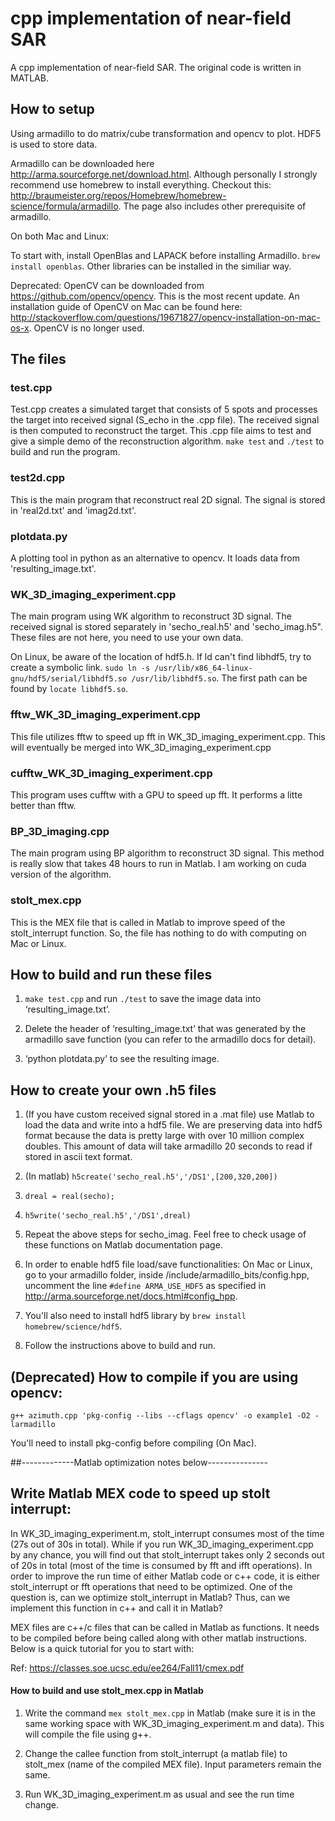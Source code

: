 # cpp implementation of near-field SAR
A cpp implementation of near-field SAR. The original code is written in MATLAB.

## How to setup

Using armadillo to do matrix/cube transformation and opencv to plot. HDF5 is used to store data.

Armadillo can be downloaded here http://arma.sourceforge.net/download.html. Although personally I strongly recommend use homebrew to install everything. Checkout this: http://braumeister.org/repos/Homebrew/homebrew-science/formula/armadillo. The page also includes other prerequisite of armadillo. 

On both Mac and Linux:

To start with, install OpenBlas and LAPACK before installing Armadillo. 
`brew install openblas`. Other libraries can be installed in the similiar way.

Deprecated: OpenCV can be downloaded from https://github.com/opencv/opencv. This is the most recent update. An installation guide of OpenCV on Mac can be found here: http://stackoverflow.com/questions/19671827/opencv-installation-on-mac-os-x. OpenCV is no longer used. 


## The files

### test.cpp
Test.cpp creates a simulated target that consists of 5 spots and processes the target into received signal (S_echo in the .cpp file). The received signal is then computed to reconstruct the target. This .cpp file aims to test and give a simple demo of the reconstruction algorithm. `make test` and `./test` to build and run the program.

### test2d.cpp 
This is the main program that reconstruct real 2D signal. The signal is stored in 'real2d.txt' and 'imag2d.txt'.

### plotdata.py 
A plotting tool in python as an alternative to opencv. It loads data from 'resulting_image.txt'.

### WK_3D_imaging_experiment.cpp
The main program using WK algorithm to reconstruct 3D signal. The received signal is stored separately in 'secho_real.h5' and 'secho_imag.h5". These files are not here, you need to use your own data.

On Linux, be aware of the location of hdf5.h. If ld can't find libhdf5, try to create a symbolic link. `sudo ln -s /usr/lib/x86_64-linux-gnu/hdf5/serial/libhdf5.so /usr/lib/libhdf5.so`. The first path can be found by `locate libhdf5.so`.

### fftw_WK_3D_imaging_experiment.cpp
This file utilizes fftw to speed up fft in WK_3D_imaging_experiment.cpp. This will eventually be merged into WK_3D_imaging_experiment.cpp

### cufftw_WK_3D_imaging_experiment.cpp
This program uses cufftw with a GPU to speed up fft. It performs a litte better than fftw.

### BP_3D_imaging.cpp
The main program using BP algorithm to reconstruct 3D signal. This method is really slow that takes 48 hours to run in Matlab. I am working on cuda version of the algorithm. 

### stolt_mex.cpp
This is the MEX file that is called in Matlab to improve speed of the stolt_interrupt function. So, the file has nothing to do with computing on Mac or Linux.


## How to build and run these files

1. `make test.cpp` and run `./test` to save the image data into ‘resulting_image.txt’. 

2. Delete the header of ‘resulting_image.txt’ that was generated by the armadillo save function (you can refer to the armadillo docs for detail).

3. ‘python plotdata.py’ to see the resulting image.


## How to create your own .h5 files

1. (If you have custom received signal stored in a .mat file) use Matlab to load the data and write into a hdf5 file. We are preserving data into hdf5 format because the data is pretty large with over 10 million complex doubles. This amount of data will take armadillo 20 seconds to read if stored in ascii text format.
  1. (In matlab) `h5create('secho_real.h5','/DS1',[200,320,200])`
  2. `dreal = real(secho);`
  3. `h5write('secho_real.h5','/DS1',dreal)`
  4. Repeat the above steps for secho_imag. Feel free to check usage of these functions on Matlab documentation page.

2. In order to enable hdf5 file load/save functionalities: On Mac or Linux, go to your armadillo folder, inside /include/armadillo_bits/config.hpp, uncomment the line `#define ARMA_USE_HDF5` as specified in http://arma.sourceforge.net/docs.html#config_hpp.

3. You'll also need to install hdf5 library by `brew install homebrew/science/hdf5`.

4. Follow the instructions above to build and run.


## (Deprecated) How to compile if you are using opencv:

`g++ azimuth.cpp 'pkg-config --libs --cflags opencv' -o example1 -O2 -larmadillo`

You'll need to install pkg-config before compiling (On Mac).

##-------------Matlab optimization notes below---------------

## Write Matlab MEX code to speed up stolt interrupt:

In WK_3D_imaging_experiment.m, stolt_interrupt consumes most of the time (27s out of 30s in total). While if you run WK_3D_imaging_experiment.cpp by any chance, you will find out that stolt_interrupt takes only 2 seconds out of 20s in total (most of the time is consumed by fft and ifft operations). In order to improve the run time of either Matlab code or c++ code, it is either stolt_interrupt or fft operations that need to be optimized. One of the question is, can we optimize stolt_interrupt in Matlab? Thus, can we implement this function in c++ and call it in Matlab?

MEX files are c++/c files that can be called in Matlab as functions. It needs to be compiled before being called along with other matlab instructions. Below is a quick tutorial for you to start with:

Ref: https://classes.soe.ucsc.edu/ee264/Fall11/cmex.pdf


#### How to build and use stolt_mex.cpp in Matlab

1. Write the command `mex stolt_mex.cpp` in Matlab (make sure it is in the same working space with WK_3D_imaging_experiment.m and data). This will compile the file using g++.

2. Change the callee function from stolt_interrupt (a matlab file) to stolt_mex (name of the compiled MEX file). Input parameters remain the same. 

3. Run WK_3D_imaging_experiment.m as usual and see the run time change.
